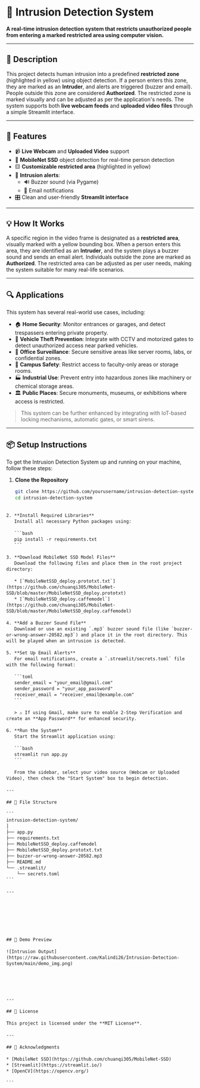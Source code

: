 # 🚨 Intrusion Detection System

**A real-time intrusion detection system that restricts unauthorized people from entering a marked restricted area using computer vision.**

---

## 📝 Description

This project detects human intrusion into a predefined **restricted zone** (highlighted in yellow) using object detection. If a person enters this zone, they are marked as an **Intruder**, and alerts are triggered (buzzer and email). People outside this zone are considered **Authorized**. The restricted zone is marked visually and can be adjusted as per the application's needs. The system supports both **live webcam feeds** and **uploaded video files** through a simple Streamlit interface.

---

## 🎯 Features

- 📹 **Live Webcam** and **Uploaded Video** support  
- 🧠 **MobileNet SSD** object detection for real-time person detection  
- 🟨 **Customizable restricted area** (highlighted in yellow)  
- 🚨 **Intrusion alerts**:
  - 🔊 Buzzer sound (via Pygame)
  - 📧 Email notifications
- 🎛️ Clean and user-friendly **Streamlit interface**

---

## 💡 How It Works

A specific region in the video frame is designated as a **restricted area**, visually marked with a yellow bounding box. When a person enters this area, they are identified as an **Intruder**, and the system plays a buzzer sound and sends an email alert. Individuals outside the zone are marked as **Authorized**. The restricted area can be adjusted as per user needs, making the system suitable for many real-life scenarios.

---

## 🔍 Applications

This system has several real-world use cases, including:

- 🏠 **Home Security**: Monitor entrances or garages, and detect trespassers entering private property.
- 🚗 **Vehicle Theft Prevention**: Integrate with CCTV and motorized gates to detect unauthorized access near parked vehicles.
- 🏢 **Office Surveillance**: Secure sensitive areas like server rooms, labs, or confidential zones.
- 🏫 **Campus Safety**: Restrict access to faculty-only areas or storage rooms.
- 🏭 **Industrial Use**: Prevent entry into hazardous zones like machinery or chemical storage areas.
- 🏛️ **Public Places**: Secure monuments, museums, or exhibitions where access is restricted.

> This system can be further enhanced by integrating with IoT-based locking mechanisms, automatic gates, or smart sirens.

---

## 📦 Setup Instructions

To get the Intrusion Detection System up and running on your machine, follow these steps:

1. **Clone the Repository**
   ```bash
   git clone https://github.com/yourusername/intrusion-detection-system.git
   cd intrusion-detection-system
````

2. **Install Required Libraries**
   Install all necessary Python packages using:

   ```bash
   pip install -r requirements.txt
   ```

3. **Download MobileNet SSD Model Files**
   Download the following files and place them in the root project directory:

   * [`MobileNetSSD_deploy.prototxt.txt`](https://github.com/chuanqi305/MobileNet-SSD/blob/master/MobileNetSSD_deploy.prototxt)
   * [`MobileNetSSD_deploy.caffemodel`](https://github.com/chuanqi305/MobileNet-SSD/blob/master/MobileNetSSD_deploy.caffemodel)

4. **Add a Buzzer Sound File**
   Download or use an existing `.mp3` buzzer sound file (like `buzzer-or-wrong-answer-20582.mp3`) and place it in the root directory. This will be played when an intrusion is detected.

5. **Set Up Email Alerts**
   For email notifications, create a `.streamlit/secrets.toml` file with the following format:

   ```toml
   sender_email = "your_email@gmail.com"
   sender_password = "your_app_password"
   receiver_email = "receiver_email@example.com"
   ```

   > ⚠️ If using Gmail, make sure to enable 2-Step Verification and create an **App Password** for enhanced security.

6. **Run the System**
   Start the Streamlit application using:

   ```bash
   streamlit run app.py
   ```

   From the sidebar, select your video source (Webcam or Uploaded Video), then check the "Start System" box to begin detection.

---

## 📁 File Structure

```
intrusion-detection-system/
│
├── app.py
├── requirements.txt                
├── MobileNetSSD_deploy.caffemodel  
├── MobileNetSSD_deploy.prototxt.txt 
├── buzzer-or-wrong-answer-20582.mp3 
├── README.md                       
└── .streamlit/
    └── secrets.toml                
```

---







## 📸 Demo Preview

![Intrusion Output](https://raw.githubusercontent.com/Kalindi26/Intrusion-Detection-System/main/demo_img.png)





---

## 📜 License

This project is licensed under the **MIT License**.

---

## 🤝 Acknowledgments

* [MobileNet SSD](https://github.com/chuanqi305/MobileNet-SSD)
* [Streamlit](https://streamlit.io/)
* [OpenCV](https://opencv.org/)

```


